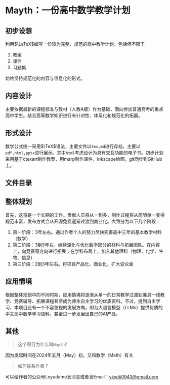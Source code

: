 # Mayth：一份高中数学教学计划
## 初步设想
利用$\LaTeX$编写一份较为完整、规范的高中教学计划，包括但不限于
1. 教案
2. 课件
3. 习题集

始终坚持规范化的内容与信息化的形式。
## 内容设计
主要依据最新的课程标准与教材（人教A版）作为基础，面向参加普通高考的重点高中学生。结合高等数学知识进行有针对性、体系化和规范化的拓展。
## 形式设计
数学公式统一采用$\TeX$语法，主要文件以`tex,md`进行存档，主要以`pdf,html,pptx`进行展示。其中`html`考虑设计为具有交互功能的电子书。初步计划采用基于ctexart制作教案，用marp制作课件，inkscape绘图，git同步到GitHub上。
## 文件目录

## 整体规划
首先，这将是一个长期的工作。贡献人员将从一到多，制作过程将从简陋单一变得规范丰富，发布方式会从开源免费逐渐过渡到商业化。大致分为以下几个阶段：
1. 第一阶段：3年左右。通过作者个人的努力尽快完善高中三年的基本教学材料（数学）
2. 第二阶段：3到5年右。继续深化与优化数学部分的材料与拓展团队。在内容上，向竞赛等方向进行拓展；在学科布局上，加入其他理科（物理、化学、生物、信息）
3. 第三阶段：2到3年左右。将项目产品化、商业化，扩大受众面
## 应用情境
根据整体规划中的不同时期，应用情境将逐渐从单一的日常教学过渡到兼具一线教学、竞赛辅导、拓展课程甚至成为师生自主学习的优质资料。不过，提到自主学习，本项目还有一个不容忽视的发展方向，即为大语言模型（LLMs）提供优质的中文高中数学学习语料，甚至进一步发展出自己的AI产品。
## 其他
> 这个项目为什么叫`Mayth`?

因为发起时间在2024年五月（May）初，又和数学（Math）有关.

> 如何联系作者？

可以给作者的公众号Leyudame发消息或者发Email：[ykwtii0943@gmail.com](mailto:ykwtii0943@gmail.com)